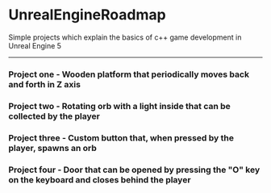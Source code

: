 # UnrealEngineRoadmap
Simple projects which explain the basics of c++ game development in Unreal Engine 5

----
### Project one - Wooden platform that periodically moves back and forth in Z axis 
### Project two - Rotating orb with a light inside that can be collected by the player
### Project three - Custom button that, when pressed by the player, spawns an orb
### Project four - Door that can be opened by pressing the "O" key on the keyboard and closes behind the player

